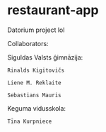 # restaurant-app
Datorium project lol

Collaborators:

  Siguldas Valsts ģimnāzija:

    Rinalds Kigitovičs

    Liene M. Reklaite

    Sebastians Mauris
    
  Keguma vidusskola:
  
    Tīna Kurpniece
